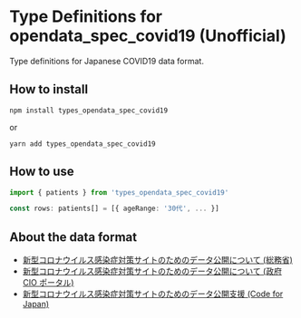 # Type Definitions for opendata_spec_covid19 (Unofficial)

Type definitions for Japanese COVID19 data format.

## How to install

`npm install types_opendata_spec_covid19`

or

`yarn add types_opendata_spec_covid19`

## How to use

```typescript
import { patients } from 'types_opendata_spec_covid19'

const rows: patients[] = [{ ageRange: '30代', ... }]
```

## About the data format

- [新型コロナウイルス感染症対策サイトのためのデータ公開について (総務省)](https://www.soumu.go.jp/main_content/000680542.pdf)
- [新型コロナウイルス感染症対策サイトのためのデータ公開について (政府 CIO ポータル)](https://cio.go.jp/node/2594)
- [新型コロナウイルス感染症対策サイトのためのデータ公開支援 (Code for Japan)](https://www.code4japan.org/activity/stopcovid19)
